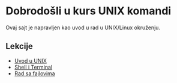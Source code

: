 # Dobrodošli u kurs UNIX komandi

Ovaj sajt je napravljen kao uvod u rad u UNIX/Linux okruženju.

## Lekcije

- [Uvod u UNIX](unix.md)
- [Shell i Terminal](terminal.html)
- [Rad sa fajlovima](rad_sa_fajlovima.html)